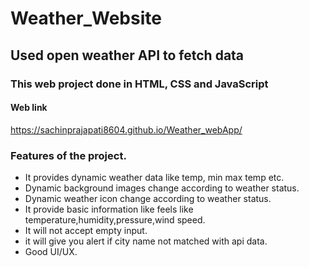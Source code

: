 # Weather_Website

## Used open weather API to fetch data 

### This web project done in HTML, CSS and JavaScript

#### Web link 

 https://sachinprajapati8604.github.io/Weather_webApp/
 
### Features of the project.

* It provides dynamic weather data like temp, min max temp etc.
* Dynamic background images change according to weather status.
* Dynamic weather icon change according to weather status.
* It provide basic information like feels like temperature,humidity,pressure,wind speed.
* It will not accept empty input.
* it will give you  alert if city name not matched with api  data.
* Good UI/UX. 
